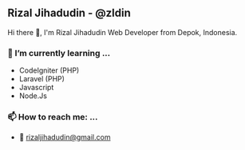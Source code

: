 
## Rizal Jihadudin - @zldin

Hi there 👋, I'm Rizal Jihadudin Web Developer from Depok, Indonesia.

### 🌱 I’m currently learning ...

- CodeIgniter (PHP)
- Laravel (PHP)
- Javascript
- Node.Js

### 📫 How to reach me: ...

- 📧 rizaljihadudin@gmail.com

<!--
**rzldin/rzldin** is a ✨ _special_ ✨ repository because its `README.md` (this file) appears on your GitHub profile.

Here are some ideas to get you started:

- 🔭 I’m currently working on ...
- 🌱 I’m currently learning ...
- 👯 I’m looking to collaborate on ...
- 🤔 I’m looking for help with ...
- 💬 Ask me about ...
- 📫 How to reach me: ...
- 😄 Pronouns: ...
- ⚡ Fun fact: ...
-->
